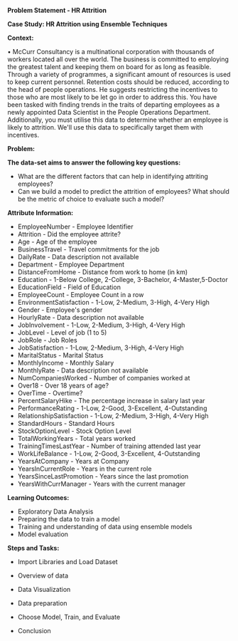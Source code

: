 **Problem Statement - HR Attrition**

**Case Study: HR Attrition using Ensemble Techniques**

**Context:**

• McCurr Consultancy is a multinational corporation with thousands of workers located all over the world. The business is committed to employing the greatest talent and keeping them on board for as long as feasible. Through a variety of programmes, a significant amount of resources is used to keep current personnel. Retention costs should be reduced, according to the head of people operations. He suggests restricting the incentives to those who are most likely to be let go in order to address this. You have been tasked with finding trends in the traits of departing employees as a newly appointed Data Scientist in the People Operations Department. Additionally, you must utilise this data to determine whether an employee is likely to attrition. We'll use this data to specifically target them with incentives.

**Problem:**

**The data-set aims to answer the following key questions:**

- What are the different factors that can help in identifying attriting employees?
- Can we build a model to predict the attrition of employees? What should be the metric of choice to evaluate such a model?

**Attribute Information:**

- EmployeeNumber - Employee Identifier
- Attrition - Did the employee attrite?
- Age - Age of the employee
- BusinessTravel - Travel commitments for the job
- DailyRate - Data description not available
- Department - Employee Department
- DistanceFromHome - Distance from work to home (in km)
- Education - 1-Below College, 2-College, 3-Bachelor, 4-Master,5-Doctor
- EducationField - Field of Education
- EmployeeCount - Employee Count in a row
- EnvironmentSatisfaction - 1-Low, 2-Medium, 3-High, 4-Very High
- Gender - Employee's gender
- HourlyRate - Data description not available
- JobInvolvement - 1-Low, 2-Medium, 3-High, 4-Very High
- JobLevel - Level of job (1 to 5)
- JobRole - Job Roles
- JobSatisfaction - 1-Low, 2-Medium, 3-High, 4-Very High
- MaritalStatus - Marital Status
- MonthlyIncome - Monthly Salary
- MonthlyRate - Data description not available
- NumCompaniesWorked - Number of companies worked at
- Over18 - Over 18 years of age?
- OverTime - Overtime?
- PercentSalaryHike - The percentage increase in salary last year
- PerformanceRating - 1-Low, 2-Good, 3-Excellent, 4-Outstanding
- RelationshipSatisfaction - 1-Low, 2-Medium, 3-High, 4-Very High
- StandardHours - Standard Hours
- StockOptionLevel - Stock Option Level
- TotalWorkingYears - Total years worked
- TrainingTimesLastYear - Number of training attended last year
- WorkLifeBalance - 1-Low, 2-Good, 3-Excellent, 4-Outstanding
- YearsAtCompany - Years at Company
- YearsInCurrentRole - Years in the current role
- YearsSinceLastPromotion - Years since the last promotion
- YearsWithCurrManager - Years with the current manager

**Learning Outcomes:**

- Exploratory Data Analysis
- Preparing the data to train a model
- Training and understanding of data using ensemble models
- Model evaluation

**Steps and Tasks:**

- Import Libraries and Load Dataset

- Overview of data
- Data Visualization

- Data preparation
- Choose Model, Train, and Evaluate

- Conclusion

